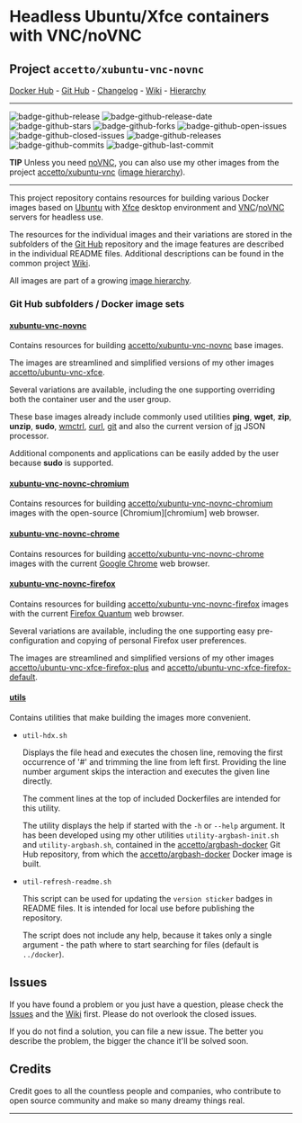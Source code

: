 # Headless Ubuntu/Xfce containers with VNC/noVNC

## Project `accetto/xubuntu-vnc-novnc`

[Docker Hub][this-docker] - [Git Hub][this-github] - [Changelog][this-changelog] - [Wiki][this-wiki] - [Hierarchy][this-wiki-image-hierarchy]

***

![badge-github-release][badge-github-release]
![badge-github-release-date][badge-github-release-date]
![badge-github-stars][badge-github-stars]
![badge-github-forks][badge-github-forks]
![badge-github-open-issues][badge-github-open-issues]
![badge-github-closed-issues][badge-github-closed-issues]
![badge-github-releases][badge-github-releases]
![badge-github-commits][badge-github-commits]
![badge-github-last-commit][badge-github-last-commit]

**TIP** Unless you need [noVNC][novnc], you can also use my other images from the project [accetto/xubuntu-vnc][accetto-github-xubuntu-vnc] ([image hierarchy][accetto-xubuntu-vnc-wiki-image-hierarchy]).

***

This project repository contains resources for building various Docker images based on [Ubuntu][docker-ubuntu] with [Xfce][xfce] desktop environment and [VNC][tigervnc]/[noVNC][novnc] servers for headless use.

The resources for the individual images and their variations are stored in the subfolders of the [Git Hub][this-github] repository and the image features are described in the individual README files. Additional descriptions can be found in the common project [Wiki][this-wiki].

All images are part of a growing [image hierarchy][this-wiki-image-hierarchy].

### Git Hub subfolders / Docker image sets

#### [xubuntu-vnc-novnc][this-github-xubuntu-vnc-novnc]

Contains resources for building [accetto/xubuntu-vnc-novnc][this-docker-xubuntu-vnc-novnc] base images.

The images are streamlined and simplified versions of my other images [accetto/ubuntu-vnc-xfce][accetto-docker-ubuntu-vnc-xfce].

Several variations are available, including the one supporting overriding both the container user and the user group.

These base images already include commonly used utilities **ping**, **wget**, **zip**, **unzip**, **sudo**, [wmctrl][wmctrl], [curl][curl], [git][git] and also the current version of [jq][jq] JSON processor.

Additional components and applications can be easily added by the user because **sudo** is supported.

#### [xubuntu-vnc-novnc-chromium][this-github-xubuntu-vnc-novnc-chromium]
  
Contains resources for building [accetto/xubuntu-vnc-novnc-chromium][this-docker-xubuntu-vnc-novnc-chromium] images with the open-source [Chromium][chromium] web browser.

#### [xubuntu-vnc-novnc-chrome][this-github-xubuntu-vnc-novnc-chrome]
  
Contains resources for building [accetto/xubuntu-vnc-novnc-chrome][this-docker-xubuntu-vnc-novnc-chrome] images with the current [Google Chrome][Chrome] web browser.

#### [xubuntu-vnc-novnc-firefox][this-github-xubuntu-vnc-novnc-firefox]
  
Contains resources for building [accetto/xubuntu-vnc-novnc-firefox][this-docker-xubuntu-vnc-novnc-firefox] images with the current [Firefox Quantum][firefox] web browser.

Several variations are available, including the one supporting easy pre-configuration and copying of personal Firefox user preferences.

The images are streamlined and simplified versions of my other images [accetto/ubuntu-vnc-xfce-firefox-plus][accetto-docker-ubuntu-vnc-xfce-firefox-plus] and [accetto/ubuntu-vnc-xfce-firefox-default][accetto-docker-ubuntu-vnc-xfce-firefox-default].

#### [utils][this-github-utils]
  
Contains utilities that make building the images more convenient.

- `util-hdx.sh`  

  Displays the file head and executes the chosen line, removing the first occurrence of '#' and trimming the line from left first. Providing the line number argument skips the interaction and executes the given line directly.
  
  The comment lines at the top of included Dockerfiles are intended for this utility.

  The utility displays the help if started with the `-h` or `--help` argument. It has been developed using my other utilities `utility-argbash-init.sh` and `utility-argbash.sh`, contained in the [accetto/argbash-docker][accetto-github-argbash-docker-utils] Git Hub repository, from which the [accetto/argbash-docker][accetto-docker-argbash-docker] Docker image is built.

- `util-refresh-readme.sh`  
  
  This script can be used for updating the `version sticker` badges in README files. It is intended for local use before publishing the repository.

  The script does not include any help, because it takes only a single argument - the path where to start searching for files (default is `../docker`).

## Issues

If you have found a problem or you just have a question, please check the [Issues][this-issues] and the [Wiki][this-wiki] first. Please do not overlook the closed issues.

If you do not find a solution, you can file a new issue. The better you describe the problem, the bigger the chance it'll be solved soon.

## Credits

Credit goes to all the countless people and companies, who contribute to open source community and make so many dreamy things real.

***

[this-docker]: https://hub.docker.com/u/accetto/

[this-github]: https://github.com/accetto/xubuntu-vnc-novnc/
[this-changelog]: https://github.com/accetto/xubuntu-vnc-novnc/blob/master/CHANGELOG.md

[this-wiki]: https://github.com/accetto/xubuntu-vnc-novnc/wiki
[this-wiki-image-hierarchy]: https://github.com/accetto/xubuntu-vnc-novnc/wiki/Image-hierarchy

[this-issues]: https://github.com/accetto/xubuntu-vnc-novnc/issues

[this-github-utils]: https://github.com/accetto/xubuntu-vnc-novnc/tree/master/utils/

[this-github-xubuntu-vnc-novnc]: https://github.com/accetto/xubuntu-vnc-novnc/tree/master/docker/xubuntu-vnc-novnc/
[this-docker-xubuntu-vnc-novnc]: https://hub.docker.com/r/accetto/xubuntu-vnc-novnc/

[this-github-xubuntu-vnc-novnc-chromium]: https://github.com/accetto/xubuntu-vnc-novnc/tree/master/docker/xubuntu-vnc-novnc-chromium/
[this-docker-xubuntu-vnc-novnc-chromium]: https://hub.docker.com/r/accetto/xubuntu-vnc-novnc-chromium/

[this-github-xubuntu-vnc-novnc-chrome]: https://github.com/accetto/xubuntu-vnc-novnc/tree/master/docker/xubuntu-vnc-novnc-chrome/
[this-docker-xubuntu-vnc-novnc-chrome]: https://hub.docker.com/r/accetto/xubuntu-vnc-novnc-chrome/

[this-github-xubuntu-vnc-novnc-firefox]: https://github.com/accetto/xubuntu-vnc-novnc/tree/master/docker/xubuntu-vnc-novnc-firefox/
[this-docker-xubuntu-vnc-novnc-firefox]: https://hub.docker.com/r/accetto/xubuntu-vnc-novnc-firefox/

[accetto-docker-ubuntu-vnc-xfce]: https://hub.docker.com/r/accetto/ubuntu-vnc-xfce
[accetto-docker-ubuntu-vnc-xfce-firefox-default]: https://hub.docker.com/r/accetto/ubuntu-vnc-xfce-firefox-default
[accetto-docker-ubuntu-vnc-xfce-firefox-plus]: https://hub.docker.com/r/accetto/ubuntu-vnc-xfce-firefox-plus

[accetto-github-xubuntu-vnc]: https://github.com/accetto/xubuntu-vnc/
[accetto-xubuntu-vnc-wiki-image-hierarchy]: https://github.com/accetto/xubuntu-vnc/wiki/Image-hierarchy

[accetto-docker-argbash-docker]: https://hub.docker.com/r/accetto/argbash-docker
[accetto-github-argbash-docker-utils]: https://github.com/accetto/argbash-docker/tree/master/utils

[docker-ubuntu]: https://hub.docker.com/_/ubuntu/

[curl]: http://manpages.ubuntu.com/manpages/bionic/man1/curl.1.html
[git]: https://git-scm.com/
[inkscape]: https://inkscape.org/
[jq]: https://stedolan.github.io/jq/
[firefox]: https://www.mozilla.org
[chrome]: https://www.google.com/chrome/
[git]: https://git-scm.com/
[wmctrl]: https://linux.die.net/man/1/wmctrl/
[novnc]: https://github.com/kanaka/noVNC
[tigervnc]: http://tigervnc.org
[xfce]: http://www.xfce.org

<!-- github badges -->

[badge-github-release]: https://badgen.net/github/release/accetto/xubuntu-vnc-novnc?icon=github&label=release

[badge-github-release-date]: https://img.shields.io/github/release-date/accetto/xubuntu-vnc-novnc?logo=github

[badge-github-stars]: https://badgen.net/github/stars/accetto/xubuntu-vnc-novnc?icon=github&label=stars

[badge-github-forks]: https://badgen.net/github/forks/accetto/xubuntu-vnc-novnc?icon=github&label=forks

[badge-github-releases]: https://badgen.net/github/releases/accetto/xubuntu-vnc-novnc?icon=github&label=releases

[badge-github-commits]: https://badgen.net/github/commits/accetto/xubuntu-vnc-novnc?icon=github&label=commits

[badge-github-last-commit]: https://badgen.net/github/last-commit/accetto/xubuntu-vnc-novnc?icon=github&label=last%20commit

[badge-github-closed-issues]: https://badgen.net/github/closed-issues/accetto/xubuntu-vnc-novnc?icon=github&label=closed%20issues

[badge-github-open-issues]: https://badgen.net/github/open-issues/accetto/xubuntu-vnc-novnc?icon=github&label=open%20issues
